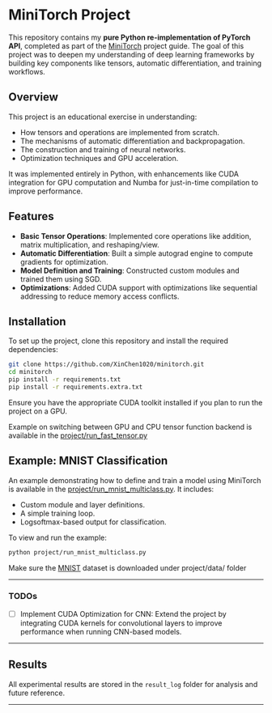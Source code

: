 # MiniTorch Project

This repository contains my **pure Python re-implementation of PyTorch API**, completed as part of the [MiniTorch](https://minitorch.github.io/) project guide. The goal of this project was to deepen my understanding of deep learning frameworks by building key components like tensors, automatic differentiation, and training workflows.

## Overview

This project is an educational exercise in understanding:
- How tensors and operations are implemented from scratch.
- The mechanisms of automatic differentiation and backpropagation.
- The construction and training of neural networks.
- Optimization techniques and GPU acceleration.

It was implemented entirely in Python, with enhancements like CUDA integration for GPU computation and Numba for just-in-time compilation to improve performance.

## Features

- **Basic Tensor Operations**: Implemented core operations like addition, matrix multiplication, and reshaping/view.
- **Automatic Differentiation**: Built a simple autograd engine to compute gradients for optimization.
- **Model Definition and Training**: Constructed custom modules and trained them using SGD.
- **Optimizations**: Added CUDA support with optimizations like sequential addressing to reduce memory access conflicts.

## Installation

To set up the project, clone this repository and install the required dependencies:

```bash
git clone https://github.com/XinChen1020/minitorch.git
cd minitorch
pip install -r requirements.txt
pip install -r requirements.extra.txt

```

Ensure you have the appropriate CUDA toolkit installed if you plan to run the project on a GPU.

Example on switching between GPU and CPU tensor function backend is available in the [project/run_fast_tensor.py](project/run_fast_tensor.py)


## Example: MNIST Classification

An example demonstrating how to define and train a model using MiniTorch is available in the [project/run_mnist_multiclass.py](project/run_mnist_multiclass.py). It includes:
- Custom module and layer definitions.
- A simple training loop.
- Logsoftmax-based output for classification.

To view and run the example:

```bash
python project/run_mnist_multiclass.py
```
Make sure the [MNIST](https://yann.lecun.com/exdb/mnist/) dataset is downloaded under project/data/ folder

---

### TODOs

- [ ] Implement CUDA Optimization for CNN: Extend the project by integrating CUDA kernels for convolutional layers to improve performance when running CNN-based models.

---

## Results

All experimental results are stored in the `result_log` folder for analysis and future reference.

---

